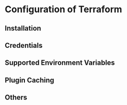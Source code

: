 # Configuration of Terraform

## Installation

## Credentials

## Supported Environment Variables

## Plugin Caching

## Others
